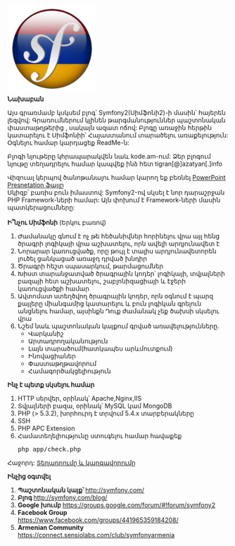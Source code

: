<img border="0" src="../img/symfony2hy.png" width="200"></a>
<br>
<b>Նախաբան</b><br>
<p>Այս գրառմամբ կսկսեմ բլոգ՝ Symfony2(Սիմֆոնի2)-ի մասին՝ հայերեն լեզվով: Գրառումներում կլինեն թարգմանություններ պաշտոնական փաստաթղթերից , սակայն ազատ ոճով: Բլոգը առաջին հերթին 
կատարելու է  Սիմֆոնիի՝ Հայաստանում տարածելու առաքելություն: Օգնելու համար կարդացեք ReadMe-ն:</p>
<p>Բլոգի նյութերը կհրապարակվեն նաև kode.am-ում: Ձեր բլոգում նյութը տեղադրելու համար կապվեք ինձ հետ  tigran[@]azatyan[.]info</p>
<p>Վիզուալ կերպով ծանոթանալու համար կարող եք բեռնել <a href="https://googledrive.com/host/0B3R_ZDBa-XVUSDN4SG5qLUstM00">PowerPoint Presnetation ֆայլը</a>
<br />
Սկիզբ՝ բառիս բուն իմաստով: Symfony2-ով սկսել է նոր դարաշրջան PHP Framework-ների համար: Այն փոխում է Framework-ների մասին պատկերացումները:</div>
<br /><br/>
<b>Ի՞նչու Սիմֆոնի</b>
(Երկու բառով)
<ol>
<li>Ժամանակը գնում է ոչ թե հեծանիվներ հորինելու վրա այլ հենց ծրագրի լոգիկայի վրա աշխատելու, որն ավելի արդյունավետ է</li>
<li>Նորարար կառուցվածք, որը թույլ է տալիս արդյունավետորեն լուծել ցանկացած առաջդ դրված խնդիր</li>
<li>Ծրագրի հեշտ սպասարկում, թարմացումներ</li>
<li>Խիստ տարանջատված ծրագրային կոդեր՝ լոգիկայի, տվյալների բազայի հետ աշխատելու, շաբլոնիզացիայի և էջերի կառուցվածքի համար</li>
<li>Ավտոմատ ստեղծվող ծրագրային կոդեր, որն օգնում է պարզ քայլերը միանգամից կատարելու և բուն լոգիկան գրելուն անցնելու համար, այսինքն Դուք ժամանակ չեք ծախսի սկսելու վրա</li>
<li>Նշեմ նաև պաշտոնական կայքում գրված առավելությունները.
<ul>
<li>Վարկանիշ</li> 
<li>Արտադրողականություն</li>
<li>Լայն տարածում(հատկապես արևմուտքում)</li>
<li>Ինովացիաներ</li>
<li>Փաստաթղթավորում</li>
<li>Համագործակցելիություն
</ul>
</li>
</ol>
</div>

<b>Ինչ է պետք սկսելու համար</b>
<ol>
<li>HTTP սերվեր, օրինակ՝ Apache,Nginx,IIS</li>
<li>Տվյալների բազա, օրինակ՝ MySQL կամ MongoDB</li>
<li>PHP (&gt; 5.3.2), խորհուրդ է տրվում 5.4.x տարբերակները</li>
<li>SSH</li>
<li>PHP APC Extension</li>
<li>Համատեղելիությունը ստուգելու համար հավաքեք <pre>php app/check.php</pre></li>
</ol>
<p>Հաջորդ: <a href="installation.md">Տեղադրումը և կարգավորումը</a></p>
</div>
<b>Ինչից օգտվել</b></div>
<br>
<ol>
<li><b>Պաշտոնական կայք՝ </b><a href="http://symfony.com/">http://symfony.com/</a></li>
<li><b>Բլոգ </b><a href="http://symfony.com/blog/">http://symfony.com/blog/</a></li>
<li><b>Google </b><b>խումբ</b><b> </b><a href="https://groups.google.com/forum/#!forum/symfony2">https://groups.google.com/forum/#!forum/symfony2</a></li>
<li><b>Facebook Group</b> <a href="https://www.facebook.com/groups/441965359184208/">https://www.facebook.com/groups/441965359184208/</a>
<li><b>Armenian Community</b> <a href="https://connect.sensiolabs.com/club/symfonyarmenia">https://connect.sensiolabs.com/club/symfonyarmenia</a></li>
</ol>

